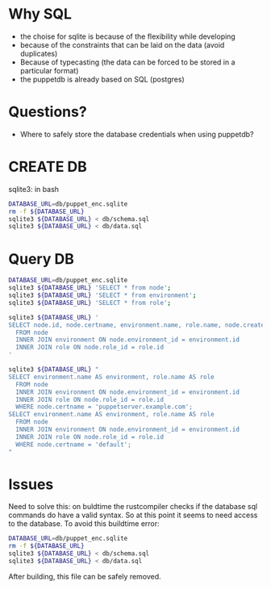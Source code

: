 # Why SQL
* the choise for sqlite is because of the flexibility while developing
* because of the constraints that can be laid on the data (avoid duplicates)
* Because of typecasting (the data can be forced to be stored in a particular format)
* the puppetdb is already based on SQL (postgres)

# Questions?
* Where to safely store the database credentials when using puppetdb? 

# CREATE DB
sqlite3: in bash
```bash
DATABASE_URL=db/puppet_enc.sqlite
rm -f ${DATABASE_URL}
sqlite3 ${DATABASE_URL} < db/schema.sql
sqlite3 ${DATABASE_URL} < db/data.sql
```

# Query DB
```bash
DATABASE_URL=db/puppet_enc.sqlite
sqlite3 ${DATABASE_URL} 'SELECT * from node';
sqlite3 ${DATABASE_URL} 'SELECT * from environment';
sqlite3 ${DATABASE_URL} 'SELECT * from role';

sqlite3 ${DATABASE_URL} '
SELECT node.id, node.certname, environment.name, role.name, node.created_on, node.updated_on 
  FROM node
  INNER JOIN environment ON node.environment_id = environment.id
  INNER JOIN role ON node.role_id = role.id
'

sqlite3 ${DATABASE_URL} "
SELECT environment.name AS environment, role.name AS role
  FROM node
  INNER JOIN environment ON node.environment_id = environment.id
  INNER JOIN role ON node.role_id = role.id
  WHERE node.certname = 'puppetserver.example.com';
SELECT environment.name AS environment, role.name AS role
  FROM node
  INNER JOIN environment ON node.environment_id = environment.id
  INNER JOIN role ON node.role_id = role.id
  WHERE node.certname = 'default';
"
```

# Issues
Need to solve this: on buldtime the rustcompiler checks if the database sql commands do have a valid syntax. So at this point it seems to need access to the database. To avoid this buildtime error:
```bash
DATABASE_URL=db/puppet_enc.sqlite
rm -f ${DATABASE_URL}
sqlite3 ${DATABASE_URL} < db/schema.sql
sqlite3 ${DATABASE_URL} < db/data.sql
```
After building, this file can be safely removed.
